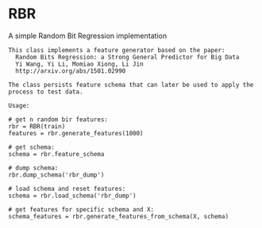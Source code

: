 # RBR
A simple Random Bit Regression implementation

    This class implements a feature generator based on the paper:
      Random Bits Regression: a Strong General Predictor for Big Data
      Yi Wang, Yi Li, Momiao Xiong, Li Jin
      http://arxiv.org/abs/1501.02990

    The class persists feature schema that can later be used to apply the process to test data.

    Usage:

    # get n random bir features:
    rbr = RBR(train)
    features = rbr.generate_features(1000)

    # get schema:
    schema = rbr.feature_schema

    # dump schema:
    rbr.dump_schema('rbr_dump')

    # load schema and reset features:
    schema = rbr.load_schema('rbr_dump')

    # get features for specific schema and X:
    schema_features = rbr.generate_features_from_schema(X, schema)
